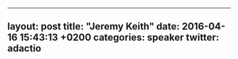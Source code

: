 
---
layout: post
title:  "Jeremy Keith"
date:   2016-04-16 15:43:13 +0200
categories: speaker
twitter: adactio
---

